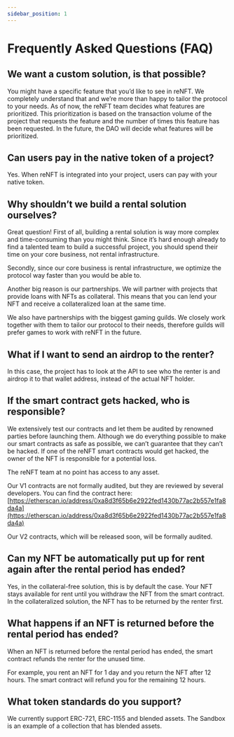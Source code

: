 ```yaml
---
sidebar_position: 1
---
```



# Frequently Asked Questions (FAQ)

## We want a custom solution, is that possible?
You might have a specific feature that you’d like to see in reNFT. We completely understand that and we’re more than happy to tailor the protocol to your needs. 
As of now, the reNFT team decides what features are prioritized. This prioritization is based on the transaction volume of the project that requests the feature and the number of times this feature has been requested. In the future, the DAO will decide what features will be prioritized.

## Can users pay in the native token of a project?

Yes. When reNFT is integrated into your project, users can pay with your native token.

## Why shouldn’t we build a rental solution ourselves?

Great question! First of all, building a rental solution is way more complex and time-consuming than you might think. Since it’s hard enough already to find a talented team to build a successful project, you should spend their time on your core business, not rental infrastructure.

Secondly, since our core business is rental infrastructure, we optimize the protocol way faster than you would be able to.

Another big reason is our partnerships. We will partner with projects that provide loans with NFTs as collateral. This means that you can lend your NFT and receive a collateralized loan at the same time.

We also have partnerships with the biggest gaming guilds. We closely work together with them to tailor our protocol to their needs, therefore guilds will prefer games to work with reNFT in the future.


## **What if I want to send an airdrop to the renter?**

In this case, the project has to look at the API to see who the renter is and airdrop it to that wallet address, instead of the actual NFT holder.

## If the smart contract gets hacked, who is responsible?

We extensively test our contracts and let them be audited by renowned parties before launching them. Although we do everything possible to make our smart contracts as safe as possible, we can’t guarantee that they can’t be hacked. If one of the reNFT smart contracts would get hacked, the owner of the NFT is responsible for a potential loss.

The reNFT team at no point has access to any asset.

Our V1 contracts are not formally audited, but they are reviewed by several developers. You can find the contract here: [https://etherscan.io/address/0xa8d3f65b6e2922fed1430b77ac2b557e1fa8da4a](https://etherscan.io/address/0xa8d3f65b6e2922fed1430b77ac2b557e1fa8da4a)

Our V2 contracts, which will be released soon, will be formally audited.

## Can my NFT be automatically put up for rent again after the rental period has ended?

Yes, in the collateral-free solution, this is by default the case. Your NFT stays available for rent until you withdraw the NFT from the smart contract. In the collateralized solution, the NFT has to be returned by the renter first.

## What happens if an NFT is returned before the rental period has ended?

When an NFT is returned before the rental period has ended, the smart contract refunds the renter for the unused time. 

For example, you rent an NFT for 1 day and you return the NFT after 12 hours. The smart contract will refund you for the remaining 12 hours.

## What token standards do you support?

We currently support ERC-721, ERC-1155 and blended assets. The Sandbox is an example of a collection that has blended assets.

